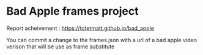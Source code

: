 # Bad Apple frames project

Report acheivement : https://totetmatt.github.io/bad_apple

You can commit a change to the frames.json with a url of a bad apple video verison that will be use as frame substitute
